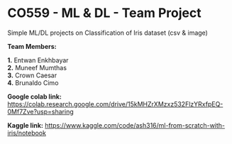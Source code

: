 # CO559 - ML & DL - Team Project
Simple ML/DL projects on Classification of Iris dataset (csv & image)

**Team Members:**

**1.** Entwan Enkhbayar\
**2.** Muneef Mumthas\
**3.** Crown Caesar\
**4.** Brunaldo Cimo

**Google colab link:** 
https://colab.research.google.com/drive/15kMHZrXMzxz532FlzYRxfpEQ-0Mf7Zve?usp=sharing 

**Kaggle link:**
https://www.kaggle.com/code/ash316/ml-from-scratch-with-iris/notebook 
